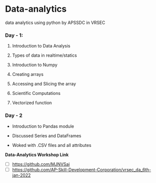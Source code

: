 # Data-analytics
data analytics using python by APSSDC in VRSEC

### Day - 1:

1. Introduction to Data Analysis

2. Types of data in realtime/statics

4. Introduction to Numpy

6. Creating arrays

8. Accessing and Slicing the array

10. Scientific Computations

12. Vectorized function

### Day - 2

- Introduction to Pandas module

- Discussed Series and DataFrames

- Woked with .CSV files and all attributes

**Data-Analytics Workshop Link**
- [ ] https://github.com/MJNVSai
- [ ] https://github.com/AP-Skill-Development-Corporation/vrsec_da_6th-jan-2022
